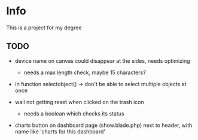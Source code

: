 # Info

This is a project for my degree

## TODO

* device name on canvas could disappear at the sides, needs optimizing
	- needs a max length check, maybe 15 characters?

* in function selectobject() -> don't be able to select multiple objects at once
* wall not getting reset when clicked on the trash icon
	- needs a boolean which checks its status

* charts button on dashboard page (show.blade.php) next to header, with name like 'charts for this dashboard'